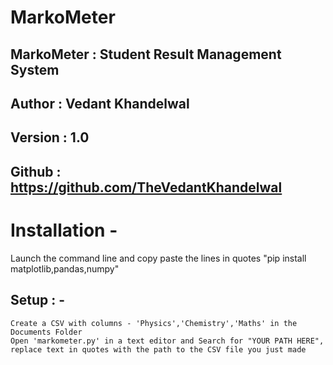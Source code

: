 # MarkoMeter
##   MarkoMeter	: 	Student Result Management System
##   Author 	: 	Vedant Khandelwal
##   Version 	: 	1.0
##   Github 	: 	https://github.com/TheVedantKhandelwal
 
 # Installation - 
 Launch the command line and copy paste the lines in quotes
 "pip install matplotlib,pandas,numpy"
 
 
 ## Setup : -
    Create a CSV with columns - 'Physics','Chemistry','Maths' in the Documents Folder
    Open 'markometer.py' in a text editor and Search for "YOUR PATH HERE", replace text in quotes with the path to the CSV file you just made
    

